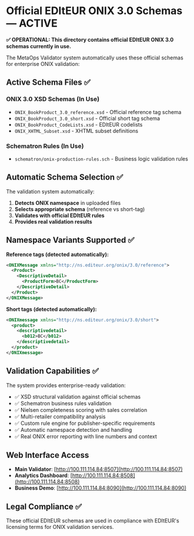 # Official EDItEUR ONIX 3.0 Schemas — ACTIVE

**✅ OPERATIONAL: This directory contains official EDItEUR ONIX 3.0 schemas currently in use.**

The MetaOps Validator system automatically uses these official schemas for enterprise ONIX validation:

## Active Schema Files ✅

### ONIX 3.0 XSD Schemas (In Use)
- `ONIX_BookProduct_3.0_reference.xsd` - Official reference tag schema
- `ONIX_BookProduct_3.0_short.xsd` - Official short tag schema  
- `ONIX_BookProduct_CodeLists.xsd` - EDItEUR codelists
- `ONIX_XHTML_Subset.xsd` - XHTML subset definitions

### Schematron Rules (In Use)
- `schematron/onix-production-rules.sch` - Business logic validation rules

## Automatic Schema Selection ✅

The validation system automatically:
1. **Detects ONIX namespace** in uploaded files
2. **Selects appropriate schema** (reference vs short-tag)  
3. **Validates with official EDItEUR rules**
4. **Provides real validation results**

## Namespace Variants Supported ✅

**Reference tags (detected automatically):**
```xml
<ONIXMessage xmlns="http://ns.editeur.org/onix/3.0/reference">
  <Product>
    <DescriptiveDetail>
      <ProductForm>BC</ProductForm>
    </DescriptiveDetail>
  </Product>
</ONIXMessage>
```

**Short tags (detected automatically):**  
```xml
<ONIXmessage xmlns="http://ns.editeur.org/onix/3.0/short">
  <product>
    <descriptivedetail>  
      <b012>BC</b012>
    </descriptivedetail>
  </product>
</ONIXmessage>
```

## Validation Capabilities ✅

The system provides enterprise-ready validation:
- ✅ XSD structural validation against official schemas
- ✅ Schematron business rules validation
- ✅ Nielsen completeness scoring with sales correlation
- ✅ Multi-retailer compatibility analysis
- ✅ Custom rule engine for publisher-specific requirements
- ✅ Automatic namespace detection and handling
- ✅ Real ONIX error reporting with line numbers and context

## Web Interface Access

- **Main Validator**: [http://100.111.114.84:8507](http://100.111.114.84:8507)
- **Analytics Dashboard**: [http://100.111.114.84:8508](http://100.111.114.84:8508)
- **Business Demo**: [http://100.111.114.84:8090](http://100.111.114.84:8090)

## Legal Compliance ✅

These official EDItEUR schemas are used in compliance with EDItEUR's licensing terms for ONIX validation services.